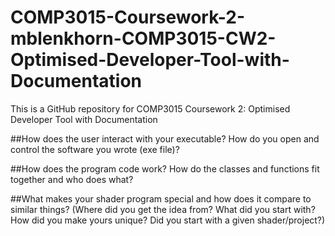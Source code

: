 # COMP3015-Coursework-2-mblenkhorn-COMP3015-CW2-Optimised-Developer-Tool-with-Documentation
This is a GitHub repository for COMP3015 Coursework 2: Optimised Developer Tool with Documentation


##How does the user interact with your executable? How do you open and control the software you wrote (exe file)?

##How does the program code work? How do the classes and functions fit together and who does what?

##What makes your shader program special and how does it compare to similar things? (Where did you get the idea from? What did you start with? How did you make yours unique? Did you start with a given shader/project?)




